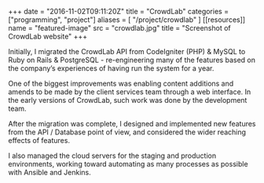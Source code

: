 +++
date = "2016-11-02T09:11:20Z"
title = "CrowdLab"
categories = ["programming", "project"]
aliases = [
  "/project/crowdlab"
]
[[resources]]
  name = "featured-image"
  src = "crowdlab.jpg"
  title = "Screenshot of CrowdLab website"
+++

Initially, I migrated the CrowdLab API from CodeIgniter (PHP) & MySQL to Ruby on Rails & PostgreSQL - re-engineering many of the features based on the company’s experiences of having run the system for a year.

One of the biggest improvements was enabling content additions and amends to be made by the client services team through a web interface. In the early versions of CrowdLab, such work was done by the development team.

After the migration was complete, I designed and implemented new features from the API / Database point of view, and considered the wider reaching effects of features.

I also managed the cloud servers for the staging and production environments, working toward automating as many processes as possible with Ansible and Jenkins.
